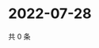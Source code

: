 # 2022-07-28

共 0 条

<!-- BEGIN WEIBO -->
<!-- 最后更新时间 Thu Jul 28 2022 13:17:22 GMT+0800 (China Standard Time) -->

<!-- END WEIBO -->
